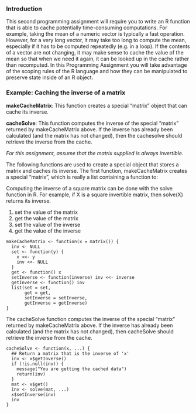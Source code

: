 ### Introduction

This second programming assignment will require you to write an R
function that is able to cache potentially time-consuming computations.
For example, taking the mean of a numeric vector is typically a fast
operation. However, for a very long vector, it may take too long to
compute the mean, especially if it has to be computed repeatedly (e.g.
in a loop). If the contents of a vector are not changing, it may make
sense to cache the value of the mean so that when we need it again, it
can be looked up in the cache rather than recomputed. In this
Programming Assignment you will take advantage of the scoping rules of
the R language and how they can be manipulated to preserve state inside
of an R object.

### Example: Caching the inverse of a matrix

**makeCacheMatrix**: This function creates a special “matrix” object that can cache its inverse.

**cacheSolve**: This function computes the inverse of the special “matrix” returned by makeCacheMatrix above. If the inverse has already been calculated (and the matrix has not changed), then the cachesolve should retrieve the inverse from the cache. 

*For this assignment, assume that the matrix supplied is always invertible.*

The following functions are used to create a special object that stores a matrix and caches its inverse. The first function, makeCacheMatrix creates a special “matrix”, which is really a list containing a function to:

Computing the inverse of a square matrix can be done with the solve function in R. For example, if X is a square invertible matrix, then solve(X) returns its inverse.

1.  set the value of the matrix
2.  get the value of the matrix
3.  set the value of the inverse
4.  get the value of the inverse

<!-- -->

    makeCacheMatrix <- function(x = matrix()) {
      inv <- NULL
      set <- function(y) {
        x <<- y
        inv <<- NULL
      }
      get <- function() x
      setInverse <- function(inverse) inv <<- inverse
      getInverse <- function() inv
      list(set = set,
           get = get,
           setInverse = setInverse,
           getInverse = getInverse)
    }

The cacheSolve function computes the inverse of the special “matrix” returned by makeCacheMatrix above. If the inverse has already been calculated (and the matrix has not changed), then cacheSolve should retrieve the inverse from the cache.

    cacheSolve <- function(x, ...) {
      ## Return a matrix that is the inverse of 'x'
      inv <- x$getInverse()
      if (!is.null(inv)) {
        message("You are getting the cached data")
        return(inv)
      }
      mat <- x$get()
      inv <- solve(mat, ...)
      x$setInverse(inv)
      inv
    }

